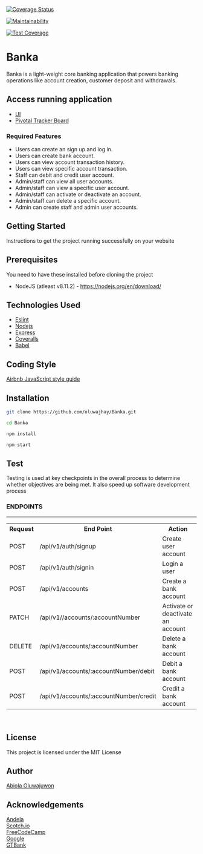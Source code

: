 [![Coverage Status](https://coveralls.io/repos/github/oluwajhay/Banka/badge.svg?branch=ch-create-dummy-data-endpoints-165307084)](https://coveralls.io/github/oluwajhay/Banka?branch=ch-create-dummy-data-endpoints-165307084)

[![Maintainability](https://api.codeclimate.com/v1/badges/fdd4247c44db13d3e088/maintainability)](https://codeclimate.com/github/oluwajhay/Banka/maintainability)

[![Test Coverage](https://api.codeclimate.com/v1/badges/fdd4247c44db13d3e088/test_coverage)](https://codeclimate.com/github/oluwajhay/Banka/test_coverage)
# Banka

Banka is a light-weight core banking application that powers banking operations like account creation, customer deposit and withdrawals.

## Access running application

* [UI](https://oluwajhay.github.io/Banka/UI/index.html)<br>
* [Pivotal Tracker Board](https://www.pivotaltracker.com/n/projects/2320527)

### Required Features
* Users can create an sign up and log in.
* Users can create bank account.
* Users can view account transaction history.
* Users can view specific account transaction.
* Staff can debit and credit user account.
* Admin/staff can view all user accounts.
* Admin/staff can view a specific user account.
* Admin/staff can activate or deactivate an account.
* Admin/staff can delete a specific account.
* Admin can create staff and admin user accounts.


## Getting Started
Instructions to get the project running successfully on your website

## Prerequisites
You need to have these installed before cloning the project
* NodeJS (atleast v8.11.2) - https://nodejs.org/en/download/

## Technologies Used
- [Eslint](https://eslint.org/)
- [Nodejs](https://nodejs.org/en/)
- [Express](https://expressjs.com/)
- [Coveralls](https://coveralls.io/)
- [Babel](https://babeljs.io/)

## Coding Style
[Airbnb JavaScript style guide](https://github.com/airbnb/javascript)


## Installation

```bash
git clone https://github.com/oluwajhay/Banka.git
```

```bash
cd Banka
```

```bash
npm install
```

```bash
npm start
```

## Test

Testing is used at key checkpoints in the overall process to determine whether objectives are being met. It also speed up software development process

<h3>ENDPOINTS</h3>
<hr>
<table>
  <tr>
      <th>Request</th>
      <th>End Point</th>
      <th>Action</th>
  </tr>
  <tr>
      <td>POST</td>
      <td>/api/v1/auth/signup</td>
      <td>Create user account</td>
  </tr>
 <tr>
      <td>POST</td>
      <td>/api/v1/auth/signin</td>
      <td>Login a user</td>
  </tr>
  <tr>
      <td>POST</td>
      <td>/api/v1/accounts</td>
      <td>Create a bank account</td>
  </tr>
  <tr>
        <td>PATCH</td>
        <td>/api/v1//accounts/:accountNumber</td>
        <td>Activate or deactivate an account</td>
  </tr>
  <tr>
        <td>DELETE</td>
        <td>/api/v1/accounts/:accountNumber</td>
        <td>Delete a bank account </td>
  </tr>
   <tr>
        <td>POST</td>
        <td>/api/v1/accounts/:accountNumber/debit</td>
        <td>Debit a bank account</td>
  </tr>
   <tr>
        <td>POST</td>
        <td>/api/v1/accounts/:accountNumber/credit</td>
        <td>Credit a bank account</td>
  </tr>
 

</table>
<br>

## License
This project is licensed under the MIT License 

## Author
[Abiola Oluwajuwon](https://github.com/oluwajhay)

## Acknowledgements
[Andela](https://andela.com)<br>
[Scotch.io](https://scotch.io)<br>
[FreeCodeCamp](https://medium.freecodecamp.com)<br>
[Google](https://google.com)<br>
[GTBank](https://gtbank.com)<br>